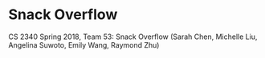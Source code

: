 # Snack Overflow
CS 2340 Spring 2018, 
Team 53: Snack Overflow (Sarah Chen, Michelle Liu, Angelina Suwoto, Emily Wang, Raymond Zhu)
